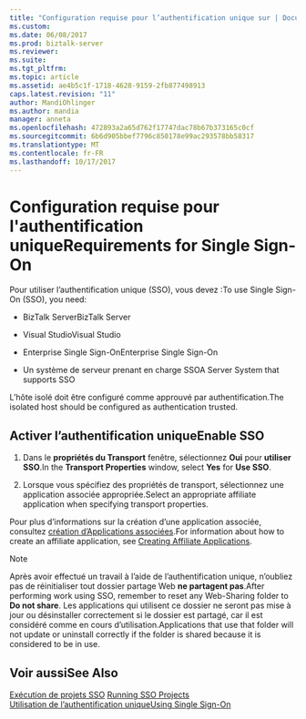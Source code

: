 ```yaml
---
title: "Configuration requise pour l’authentification unique sur | Documents Microsoft"
ms.custom: 
ms.date: 06/08/2017
ms.prod: biztalk-server
ms.reviewer: 
ms.suite: 
ms.tgt_pltfrm: 
ms.topic: article
ms.assetid: ae4b5c1f-1718-4628-9159-2fb877498913
caps.latest.revision: "11"
author: MandiOhlinger
ms.author: mandia
manager: anneta
ms.openlocfilehash: 472893a2a65d762f17747dac78b67b373165c0cf
ms.sourcegitcommit: 6b6d905bbef7796c850178e99ac293578bb58317
ms.translationtype: MT
ms.contentlocale: fr-FR
ms.lasthandoff: 10/17/2017
---
```

# <a name="requirements-for-single-sign-on"></a><span data-ttu-id="b8be6-102">Configuration requise pour l'authentification unique</span><span class="sxs-lookup"><span data-stu-id="b8be6-102">Requirements for Single Sign-On</span></span>
<span data-ttu-id="b8be6-103">Pour utiliser l’authentification unique (SSO), vous devez :</span><span class="sxs-lookup"><span data-stu-id="b8be6-103">To use Single Sign-On (SSO), you need:</span></span>  
  
-   <span data-ttu-id="b8be6-104">BizTalk Server</span><span class="sxs-lookup"><span data-stu-id="b8be6-104">BizTalk Server</span></span>
  
-   <span data-ttu-id="b8be6-105">Visual Studio</span><span class="sxs-lookup"><span data-stu-id="b8be6-105">Visual Studio</span></span>  
  
-   <span data-ttu-id="b8be6-106">Enterprise Single Sign-On</span><span class="sxs-lookup"><span data-stu-id="b8be6-106">Enterprise Single Sign-On</span></span>  
  
-   <span data-ttu-id="b8be6-107">Un système de serveur prenant en charge SSO</span><span class="sxs-lookup"><span data-stu-id="b8be6-107">A Server System that supports SSO</span></span>  
  
 <span data-ttu-id="b8be6-108">L’hôte isolé doit être configuré comme approuvé par authentification.</span><span class="sxs-lookup"><span data-stu-id="b8be6-108">The isolated host should be configured as authentication trusted.</span></span>  
  
## <a name="enable-sso"></a><span data-ttu-id="b8be6-109">Activer l’authentification unique</span><span class="sxs-lookup"><span data-stu-id="b8be6-109">Enable SSO</span></span>  
  
1.  <span data-ttu-id="b8be6-110">Dans le **propriétés du Transport** fenêtre, sélectionnez **Oui** pour **utiliser SSO**.</span><span class="sxs-lookup"><span data-stu-id="b8be6-110">In the **Transport Properties** window, select **Yes** for **Use SSO**.</span></span>  
  
2.  <span data-ttu-id="b8be6-111">Lorsque vous spécifiez des propriétés de transport, sélectionnez une application associée appropriée.</span><span class="sxs-lookup"><span data-stu-id="b8be6-111">Select an appropriate affiliate application when specifying transport properties.</span></span>  
  
 <span data-ttu-id="b8be6-112">Pour plus d’informations sur la création d’une application associée, consultez [création d’Applications associées](../core/creating-affiliate-applications2.md).</span><span class="sxs-lookup"><span data-stu-id="b8be6-112">For information about how to create an affiliate application, see [Creating Affiliate Applications](../core/creating-affiliate-applications2.md).</span></span>  
  
> [!NOTE]
>  <span data-ttu-id="b8be6-113">Après avoir effectué un travail à l’aide de l’authentification unique, n’oubliez pas de réinitialiser tout dossier partage Web **ne partagent pas**.</span><span class="sxs-lookup"><span data-stu-id="b8be6-113">After performing work using SSO, remember to reset any Web-Sharing folder to **Do not share**.</span></span> <span data-ttu-id="b8be6-114">Les applications qui utilisent ce dossier ne seront pas mise à jour ou désinstaller correctement si le dossier est partagé, car il est considéré comme en cours d’utilisation.</span><span class="sxs-lookup"><span data-stu-id="b8be6-114">Applications that use that folder will not update or uninstall correctly if the folder is shared because it is considered to be in use.</span></span>  
  
## <a name="see-also"></a><span data-ttu-id="b8be6-115">Voir aussi</span><span class="sxs-lookup"><span data-stu-id="b8be6-115">See Also</span></span>  
 <span data-ttu-id="b8be6-116">[Exécution de projets SSO](../core/running-sso-projects1.md) </span><span class="sxs-lookup"><span data-stu-id="b8be6-116">[Running SSO Projects](../core/running-sso-projects1.md) </span></span>  
 [<span data-ttu-id="b8be6-117">Utilisation de l’authentification unique</span><span class="sxs-lookup"><span data-stu-id="b8be6-117">Using Single Sign-On</span></span>](../core/using-single-sign-on2.md)